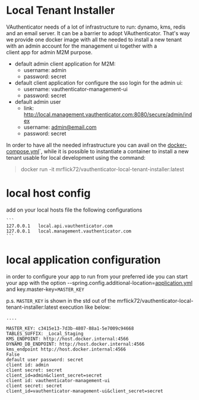 # Local Tenant Installer

VAuthenticator needs of a lot of infrastructure to run: dynamo, kms, redis and an email server. It can be a barrier to adopt VAuthenticator.
That's way we provide one docker image with all the needed to install a new tenant with an admin account for the management ui together with a  
client app for admin M2M purpose.

- default admin client application for M2M:
    - username: admin
    - password: secret
- default client application for configure the sso login for the admin ui:
    - username: vauthenticator-management-ui
    - password: secret
- default admin user
    - link: http://local.management.vauthenticator.com:8080/secure/admin/index
    - username: admin@email.com
    - password: secret

In order to have all the needed infrastructure you can avail on the [docker-compose.yml](..%2Fdocker-compose.yml)`, while
it is possible to instantiate a container to install a new tenant usable for local development using the command: 

> docker run -it mrflick72/vauthenticator-local-tenant-installer:latest


# local host config

add on your local hosts file the following configurations

    ```
    127.0.0.1   local.api.vauthenticator.com
    127.0.0.1   local.management.vauthenticator.com
    ```
# local application configuration

in order to configure your app to run from your preferred ide you can start your app with the option --spring.config.additional-location=[application.yml](..%2Fapplication.yml) 
and key.master-key=`MASTER_KEY`

p.s. `MASTER_KEY` is shown in the std out of the mrflick72/vauthenticator-local-tenant-installer:latest execution like below:

```shell
....

MASTER_KEY: c3415e13-7d3b-4807-88a1-5e7009c94668
TABLES_SUFFIX: _Local_Staging
KMS_ENDPOINT: http://host.docker.internal:4566
DYNAMO_DB_ENDPOINT: http://host.docker.internal:4566
kms_endpoint http://host.docker.internal:4566
False
default user password: secret
client id: admin
client secret: secret
client_id=admin&client_secret=secret
client id: vauthenticator-management-ui
client secret: secret
client_id=vauthenticator-management-ui&client_secret=secret

```